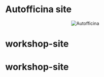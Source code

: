 # Autofficina site

<p align="center">
  <img src="public/assets/images/autofficina-site.png?raw=true" alt="Autofficina">
</p>

# workshop-site
# workshop-site
